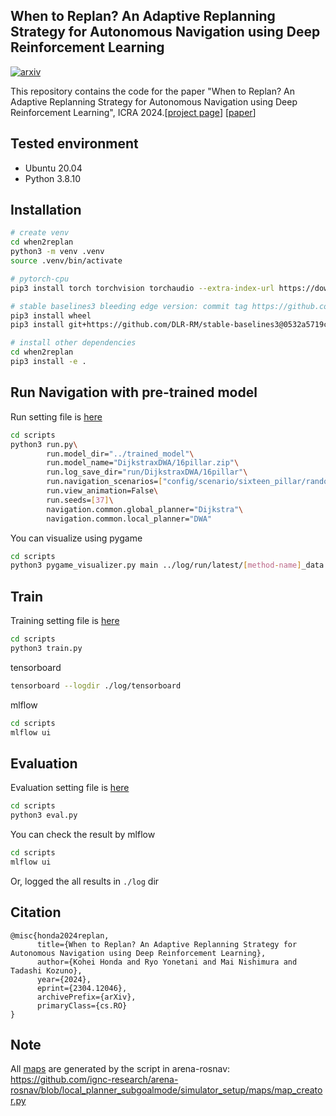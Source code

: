 ## When to Replan? An Adaptive Replanning Strategy for Autonomous Navigation using Deep Reinforcement Learning
[![arxiv](https://img.shields.io/badge/2024-ICRA-red.svg)](https://2024.ieee-icra.org/)

This repository contains the code for the paper "When to Replan? An Adaptive Replanning Strategy for Autonomous Navigation using Deep Reinforcement Learning", ICRA 2024.[[project page](https://omron-sinicx.github.io/when2replan/)] [[paper](https://arxiv.org/abs/2304.12046)]

## Tested environment

- Ubuntu 20.04
- Python 3.8.10


## Installation

```bash
# create venv
cd when2replan
python3 -m venv .venv
source .venv/bin/activate

# pytorch-cpu
pip3 install torch torchvision torchaudio --extra-index-url https://download.pytorch.org/whl/cpu

# stable baselines3 bleeding edge version: commit tag https://github.com/DLR-RM/stable-baselines3/commit/0532a5719c2bb46fd96b61a7e03dd8cb180c00fc
pip3 install wheel
pip3 install git+https://github.com/DLR-RM/stable-baselines3@0532a5719c2bb46fd96b61a7e03dd8cb180c00fc

# install other dependencies
cd when2replan
pip3 install -e .
```

## Run Navigation with pre-trained model

Run setting file is [here](./config//run/default.yaml)

```bash
cd scripts
python3 run.py\
        run.model_dir="../trained_model"\
        run.model_name="DijkstraxDWA/16pillar.zip"\
        run.log_save_dir="run/DijkstraxDWA/16pillar"\
        run.navigation_scenarios=["config/scenario/sixteen_pillar/random.yaml"]\
        run.view_animation=False\
        run.seeds=[37]\
        navigation.common.global_planner="Dijkstra"\
        navigation.common.local_planner="DWA"
```

You can visualize using pygame

```bash
cd scripts
python3 pygame_visualizer.py main ../log/run/latest/[method-name]_data.pkl
```

## Train

Training setting file is [here](./config/train/default.yaml)

```bash
cd scripts
python3 train.py
```

tensorboard

```bash
tensorboard --logdir ./log/tensorboard
```

mlflow
```bash
cd scripts
mlflow ui
```


## Evaluation

Evaluation setting file is [here](./config/eval/default.yaml)

```bash
cd scripts
python3 eval.py
```

You can check the result by mlflow

```bash
cd scripts
mlflow ui
```

Or, logged the all results in `./log` dir



## Citation
```
@misc{honda2024replan,
      title={When to Replan? An Adaptive Replanning Strategy for Autonomous Navigation using Deep Reinforcement Learning},
      author={Kohei Honda and Ryo Yonetani and Mai Nishimura and Tadashi Kozuno},
      year={2024},
      eprint={2304.12046},
      archivePrefix={arXiv},
      primaryClass={cs.RO}
}
```

## Note

All [maps](./maps/) are generated by the script in arena-rosnav: https://github.com/ignc-research/arena-rosnav/blob/local_planner_subgoalmode/simulator_setup/maps/map_creator.py